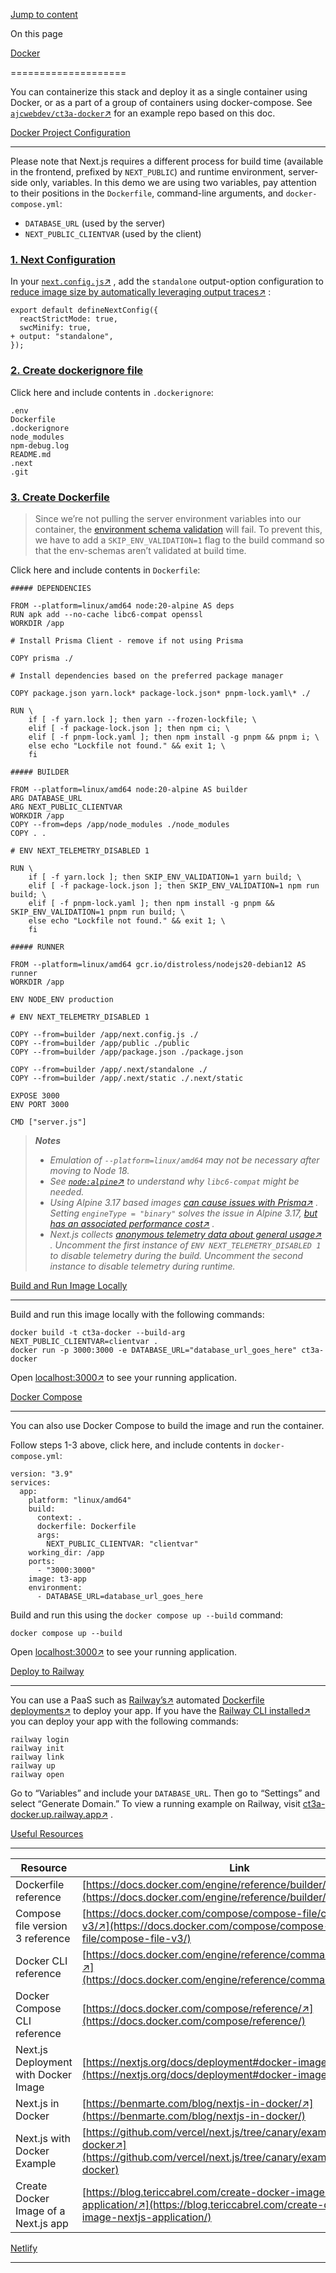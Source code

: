 [Jump to content](#content)

On this page

[Docker](#overview)

====================

You can containerize this stack and deploy it as a single container using Docker, or as a part of a group of containers using docker-compose. See [`ajcwebdev/ct3a-docker`↗](https://github.com/ajcwebdev/ct3a-docker)
 for an example repo based on this doc.

[Docker Project Configuration](#docker-project-configuration)

--------------------------------------------------------------

Please note that Next.js requires a different process for build time (available in the frontend, prefixed by `NEXT_PUBLIC`) and runtime environment, server-side only, variables. In this demo we are using two variables, pay attention to their positions in the `Dockerfile`, command-line arguments, and `docker-compose.yml`:

*   `DATABASE_URL` (used by the server)
*   `NEXT_PUBLIC_CLIENTVAR` (used by the client)

### [1\. Next Configuration](#1-next-configuration)

In your [`next.config.js`↗](https://github.com/t3-oss/create-t3-app/blob/main/cli/template/base/next.config.js)
, add the `standalone` output-option configuration to [reduce image size by automatically leveraging output traces↗](https://nextjs.org/docs/advanced-features/output-file-tracing)
:

    export default defineNextConfig({
      reactStrictMode: true,
      swcMinify: true,
    + output: "standalone",
    });
    

### [2\. Create dockerignore file](#2-create-dockerignore-file)

Click here and include contents in `.dockerignore`:

    .env
    Dockerfile
    .dockerignore
    node_modules
    npm-debug.log
    README.md
    .next
    .git

### [3\. Create Dockerfile](#3-create-dockerfile)

> Since we’re not pulling the server environment variables into our container, the [environment schema validation](/en/usage/env-variables)
>  will fail. To prevent this, we have to add a `SKIP_ENV_VALIDATION=1` flag to the build command so that the env-schemas aren’t validated at build time.

Click here and include contents in `Dockerfile`:

    ##### DEPENDENCIES
    
    FROM --platform=linux/amd64 node:20-alpine AS deps
    RUN apk add --no-cache libc6-compat openssl
    WORKDIR /app
    
    # Install Prisma Client - remove if not using Prisma
    
    COPY prisma ./
    
    # Install dependencies based on the preferred package manager
    
    COPY package.json yarn.lock* package-lock.json* pnpm-lock.yaml\* ./
    
    RUN \
        if [ -f yarn.lock ]; then yarn --frozen-lockfile; \
        elif [ -f package-lock.json ]; then npm ci; \
        elif [ -f pnpm-lock.yaml ]; then npm install -g pnpm && pnpm i; \
        else echo "Lockfile not found." && exit 1; \
        fi
    
    ##### BUILDER
    
    FROM --platform=linux/amd64 node:20-alpine AS builder
    ARG DATABASE_URL
    ARG NEXT_PUBLIC_CLIENTVAR
    WORKDIR /app
    COPY --from=deps /app/node_modules ./node_modules
    COPY . .
    
    # ENV NEXT_TELEMETRY_DISABLED 1
    
    RUN \
        if [ -f yarn.lock ]; then SKIP_ENV_VALIDATION=1 yarn build; \
        elif [ -f package-lock.json ]; then SKIP_ENV_VALIDATION=1 npm run build; \
        elif [ -f pnpm-lock.yaml ]; then npm install -g pnpm && SKIP_ENV_VALIDATION=1 pnpm run build; \
        else echo "Lockfile not found." && exit 1; \
        fi
    
    ##### RUNNER
    
    FROM --platform=linux/amd64 gcr.io/distroless/nodejs20-debian12 AS runner
    WORKDIR /app
    
    ENV NODE_ENV production
    
    # ENV NEXT_TELEMETRY_DISABLED 1
    
    COPY --from=builder /app/next.config.js ./
    COPY --from=builder /app/public ./public
    COPY --from=builder /app/package.json ./package.json
    
    COPY --from=builder /app/.next/standalone ./
    COPY --from=builder /app/.next/static ./.next/static
    
    EXPOSE 3000
    ENV PORT 3000
    
    CMD ["server.js"]
    

> **_Notes_**
> 
> *   _Emulation of `--platform=linux/amd64` may not be necessary after moving to Node 18._
> *   _See [`node:alpine`↗](https://github.com/nodejs/docker-node/tree/b4117f9333da4138b03a546ec926ef50a31506c3#nodealpine)
>      to understand why `libc6-compat` might be needed._
> *   _Using Alpine 3.17 based images [can cause issues with Prisma↗](https://github.com/t3-oss/create-t3-app/issues/975)
>     . Setting `engineType = "binary"` solves the issue in Alpine 3.17, [but has an associated performance cost↗](https://www.prisma.io/docs/concepts/components/prisma-engines/query-engine#the-query-engine-at-runtime)
>     ._
> *   _Next.js collects [anonymous telemetry data about general usage↗](https://nextjs.org/telemetry)
>     . Uncomment the first instance of `ENV NEXT_TELEMETRY_DISABLED 1` to disable telemetry during the build. Uncomment the second instance to disable telemetry during runtime._

[Build and Run Image Locally](#build-and-run-image-locally)

------------------------------------------------------------

Build and run this image locally with the following commands:

    docker build -t ct3a-docker --build-arg NEXT_PUBLIC_CLIENTVAR=clientvar .
    docker run -p 3000:3000 -e DATABASE_URL="database_url_goes_here" ct3a-docker
    

Open [localhost:3000↗](http://localhost:3000/)
 to see your running application.

[Docker Compose](#docker-compose)

----------------------------------

You can also use Docker Compose to build the image and run the container.

Follow steps 1-3 above, click here, and include contents in `docker-compose.yml`:

    version: "3.9"
    services:
      app:
        platform: "linux/amd64"
        build:
          context: .
          dockerfile: Dockerfile
          args:
            NEXT_PUBLIC_CLIENTVAR: "clientvar"
        working_dir: /app
        ports:
          - "3000:3000"
        image: t3-app
        environment:
          - DATABASE_URL=database_url_goes_here
    

Build and run this using the `docker compose up --build` command:

    docker compose up --build
    

Open [localhost:3000↗](http://localhost:3000/)
 to see your running application.

[Deploy to Railway](#deploy-to-railway)

----------------------------------------

You can use a PaaS such as [Railway’s↗](https://railway.app)
 automated [Dockerfile deployments↗](https://docs.railway.app/deploy/dockerfiles)
 to deploy your app. If you have the [Railway CLI installed↗](https://docs.railway.app/develop/cli#install)
 you can deploy your app with the following commands:

    railway login
    railway init
    railway link
    railway up
    railway open
    

Go to “Variables” and include your `DATABASE_URL`. Then go to “Settings” and select “Generate Domain.” To view a running example on Railway, visit [ct3a-docker.up.railway.app↗](https://ct3a-docker.up.railway.app/)
.

[Useful Resources](#useful-resources)

--------------------------------------

| Resource | Link |
| --- | --- |
| Dockerfile reference | [https://docs.docker.com/engine/reference/builder/↗](https://docs.docker.com/engine/reference/builder/) |
| Compose file version 3 reference | [https://docs.docker.com/compose/compose-file/compose-file-v3/↗](https://docs.docker.com/compose/compose-file/compose-file-v3/) |
| Docker CLI reference | [https://docs.docker.com/engine/reference/commandline/docker/↗](https://docs.docker.com/engine/reference/commandline/docker/) |
| Docker Compose CLI reference | [https://docs.docker.com/compose/reference/↗](https://docs.docker.com/compose/reference/) |
| Next.js Deployment with Docker Image | [https://nextjs.org/docs/deployment#docker-image↗](https://nextjs.org/docs/deployment#docker-image) |
| Next.js in Docker | [https://benmarte.com/blog/nextjs-in-docker/↗](https://benmarte.com/blog/nextjs-in-docker/) |
| Next.js with Docker Example | [https://github.com/vercel/next.js/tree/canary/examples/with-docker↗](https://github.com/vercel/next.js/tree/canary/examples/with-docker) |
| Create Docker Image of a Next.js app | [https://blog.tericcabrel.com/create-docker-image-nextjs-application/↗](https://blog.tericcabrel.com/create-docker-image-nextjs-application/) |

[Netlify](/en/deployment/netlify)

* * *